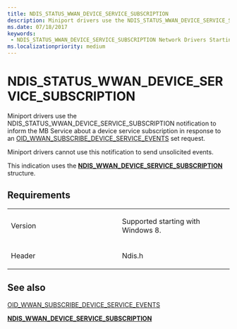 ```yaml
---
title: NDIS_STATUS_WWAN_DEVICE_SERVICE_SUBSCRIPTION
description: Miniport drivers use the NDIS_STATUS_WWAN_DEVICE_SERVICE_SUBSCRIPTION notification to inform the MB Service about a device service subscription in response to an OID_WWAN_SUBSCRIBE_DEVICE_SERVICE_EVENTS set request.NDIS_WWAN_DEVICE_SERVICE_SUBSCRIPTION structure.
ms.date: 07/18/2017
keywords:
 - NDIS_STATUS_WWAN_DEVICE_SERVICE_SUBSCRIPTION Network Drivers Starting with Windows Vista
ms.localizationpriority: medium
---
```


# NDIS\_STATUS\_WWAN\_DEVICE\_SERVICE\_SUBSCRIPTION


Miniport drivers use the NDIS\_STATUS\_WWAN\_DEVICE\_SERVICE\_SUBSCRIPTION notification to inform the MB Service about a device service subscription in response to an [OID\_WWAN\_SUBSCRIBE\_DEVICE\_SERVICE\_EVENTS](./oid-wwan-subscribe-device-service-events.md) set request.

Miniport drivers cannot use this notification to send unsolicited events.

This indication uses the [**NDIS\_WWAN\_DEVICE\_SERVICE\_SUBSCRIPTION**](/windows-hardware/drivers/ddi/ndiswwan/ns-ndiswwan-_ndis_wwan_device_service_subscription) structure.

Requirements
------------

<table>
<colgroup>
<col width="50%" />
<col width="50%" />
</colgroup>
<tbody>
<tr class="odd">
<td><p>Version</p></td>
<td><p>Supported starting with Windows 8.</p></td>
</tr>
<tr class="even">
<td><p>Header</p></td>
<td>Ndis.h</td>
</tr>
</tbody>
</table>

## See also


[OID\_WWAN\_SUBSCRIBE\_DEVICE\_SERVICE\_EVENTS](./oid-wwan-subscribe-device-service-events.md)

[**NDIS\_WWAN\_DEVICE\_SERVICE\_SUBSCRIPTION**](/windows-hardware/drivers/ddi/ndiswwan/ns-ndiswwan-_ndis_wwan_device_service_subscription)

 

